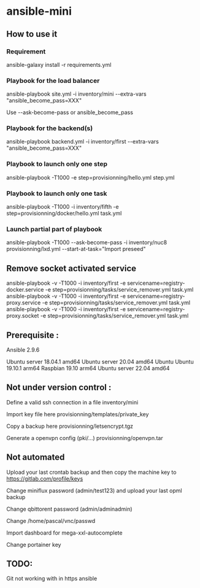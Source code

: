 # ansible-mini

## How to use it 

### Requirement

ansible-galaxy install -r requirements.yml

### Playbook for the load balancer

ansible-playbook site.yml  -i inventory/mini --extra-vars "ansible_become_pass=XXX"

Use --ask-become-pass or ansible_become_pass

### Playbook for the backend(s)

ansible-playbook backend.yml  -i inventory/first --extra-vars "ansible_become_pass=XXX"

### Playbook to launch only one step

ansible-playbook  -T1000 -e step=provisionning/hello.yml step.yml

### Playbook to launch only one task

ansible-playbook  -T1000 -i inventory/fifth -e step=provisionning/docker/hello.yml task.yml  
 
### Launch partial part of playbook

ansible-playbook  -T1000 --ask-become-pass -i inventory/nuc8 provisionning/lxd.yml --start-at-task="Import preseed"

## Remove socket activated service

ansible-playbook -v  -T1000 -i inventory/first -e servicename=registry-docker.service -e step=provisionning/tasks/service_remover.yml task.yml 
ansible-playbook -v  -T1000 -i inventory/first -e servicename=registry-proxy.service -e step=provisionning/tasks/service_remover.yml task.yml 
ansible-playbook -v  -T1000 -i inventory/first -e servicename=registry-proxy.socket -e step=provisionning/tasks/service_remover.yml task.yml 

## Prerequisite :

Ansible 2.9.6

Ubuntu server 18.04.1 amd64
Ubuntu server 20.04   amd64
Ubuntu Ubuntu 19.10.1 arm64
Raspbian      19.10   arm64
Ubuntu server 22.04   amd64


## Not under version control :

Define a valid ssh connection in a file inventory/mini

Import key file here provisionning/templates/private_key

Copy a backup here provisionning/letsencrypt.tgz

Generate a openvpn config (pki/...) provisionning/openvpn.tar 


## Not automated

Upload your last crontab backup and then copy the machine key to https://gitlab.com/profile/keys

Change miniflux password (admin/test123) and upload your last opml backup

Change qbittorent password (admin/adminadmin)

Change /home/pascal/vnc/passwd

Import dashboard for mega-xxl-autocomplete

Change portainer key

## TODO:

Git not working with in https ansible